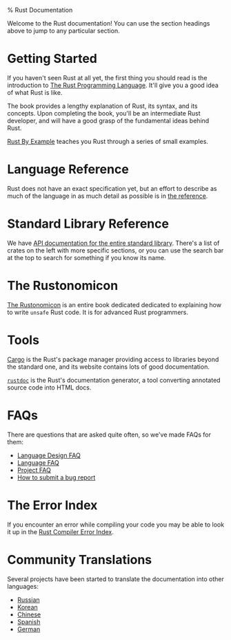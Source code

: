 % Rust Documentation

Welcome to the Rust documentation! You can use the section headings above
to jump to any particular section.

# Getting Started

If you haven't seen Rust at all yet, the first thing you should read is the
introduction to [The Rust Programming Language](book/index.html). It'll give
you a good idea of what Rust is like.

The book provides a lengthy explanation of Rust, its syntax, and its
concepts. Upon completing the book, you'll be an intermediate Rust
developer, and will have a good grasp of the fundamental ideas behind
Rust.

[Rust By Example][rbe] teaches you Rust through a series of small
examples.

[rbe]: http://rustbyexample.com/

# Language Reference

Rust does not have an exact specification yet, but an effort to describe as much of
the language in as much detail as possible is in [the reference](reference.html).

# Standard Library Reference

We have [API documentation for the entire standard
library](std/index.html). There's a list of crates on the left with more
specific sections, or you can use the search bar at the top to search for
something if you know its name.

# The Rustonomicon

[The Rustonomicon] is an entire book dedicated dedicated to explaining
how to write `unsafe` Rust code. It is for advanced Rust programmers.

[The Rustonomicon]: nomicon/index.html

# Tools

[Cargo](http://doc.crates.io/index.html) is the Rust's package manager providing access to libraries
beyond the standard one, and its website contains lots of good documentation.

[`rustdoc`](book/documentation.html) is the Rust's documentation generator, a tool converting
annotated source code into HTML docs.

# FAQs

There are questions that are asked quite often, so we've made FAQs for them:

* [Language Design FAQ](complement-design-faq.html)
* [Language FAQ](complement-lang-faq.html)
* [Project FAQ](complement-project-faq.html)
* [How to submit a bug report](https://github.com/rust-lang/rust/blob/master/CONTRIBUTING.md#bug-reports)

# The Error Index

If you encounter an error while compiling your code you may be able to look it
up in the [Rust Compiler Error Index](error-index.html).

# Community Translations

Several projects have been started to translate the documentation into other
languages:

- [Russian](https://github.com/kgv/rust_book_ru)
- [Korean](https://github.com/rust-kr/doc.rust-kr.org)
- [Chinese](https://github.com/KaiserY/rust-book-chinese)
- [Spanish](https://goyox86.github.io/elpr)
- [German](https://panicbit.github.io/rustbook-de)
